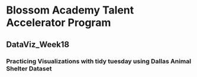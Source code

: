# Blossom Academy Talent Accelerator Program
## DataViz_Week18
### Practicing Visualizations with tidy tuesday using Dallas Animal Shelter Dataset
